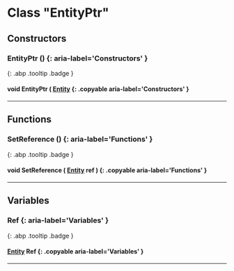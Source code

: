 # Class "EntityPtr"
## Constructors
### EntityPtr () {: aria-label='Constructors' }
[ ](#){: .abp .tooltip .badge }
#### void EntityPtr ( [Entity](../Entity ) {: .copyable aria-label='Constructors' }

___ 
## Functions
### SetReference () {: aria-label='Functions' }
[ ](#){: .abp .tooltip .badge }
#### void SetReference ( [Entity](../Entity) ref ) {: .copyable aria-label='Functions' }

___ 
## Variables
### Ref {: aria-label='Variables' }
[ ](#){: .abp .tooltip .badge }
#### [Entity](../Entity) Ref {: .copyable aria-label='Variables' }

___ 
